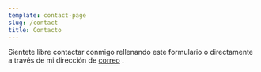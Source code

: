 ```yaml
---
template: contact-page
slug: /contact
title: Contacto
---
```

<!--StartFragment-->

Sientete libre contactar conmigo rellenando este formulario o directamente a través de mi dirección de [correo](victortamayoolea@gmail.com) .

<!--EndFragment-->